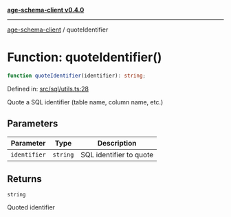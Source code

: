 [**age-schema-client v0.4.0**](../index.md)

***

[age-schema-client](../index.md) / quoteIdentifier

# Function: quoteIdentifier()

```ts
function quoteIdentifier(identifier): string;
```

Defined in: [src/sql/utils.ts:28](https://github.com/standardbeagle/ageSchemaClient/blob/main/src/sql/utils.ts#L28)

Quote a SQL identifier (table name, column name, etc.)

## Parameters

| Parameter | Type | Description |
| ------ | ------ | ------ |
| `identifier` | `string` | SQL identifier to quote |

## Returns

`string`

Quoted identifier
